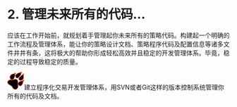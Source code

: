# 2. 管理未来所有的代码...

应该在工作开始前，就规划着手管理起你未来所有的策略代码。构建起一个明确的工作流程及管理体系，能让你的策略设计文档、策略程序代码及配置信息等诸多文件井井有条，这将极大的帮助你形成轻松高效并且稳定的开发管理体系。毕竟，稳定的过程导致稳定的质量。

![](.gitbook/assets/icon_paw%20%282%29.png)建立程序化交易开发管理体系，用SVN或者Git这样的版本控制系统管理你所有的代码及文档。

